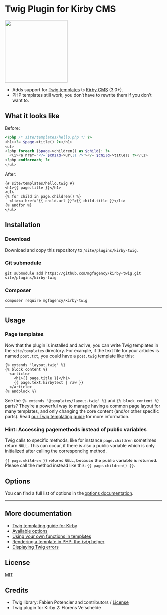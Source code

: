 # Twig Plugin for Kirby CMS

<img src="doc/kirby-twig.png" width="200" alt="">

-   Adds support for [Twig templates](http://twig.sensiolabs.org/) to [Kirby CMS](https://getkirby.com/) (3.0+).
-   PHP templates still work, you don’t have to rewrite them if you don’t want to.


## What it looks like

Before:

```php
<?php /* site/templates/hello.php */ ?>
<h1><?= $page->title() ?></h1>
<ul>
<?php foreach ($page->children() as $child): ?>
  <li><a href="<?= $child->url() ?>"><?= $child->title() ?></li>
<?php endforeach; ?>
</ul>
```

After:

```twig
{# site/templates/hello.twig #}
<h1>{{ page.title }}</h1>
<ul>
{% for child in page.children() %}
  <li><a href="{{ child.url }}">{{ child.title }}</li>
{% endfor %}
</ul>
```


## Installation

### Download

Download and copy this repository to `/site/plugins/kirby-twig`.

### Git submodule

```
git submodule add https://github.com/mgfagency/kirby-twig.git site/plugins/kirby-twig
```

### Composer

```
composer require mgfagency/kirby-twig
```

****

## Usage

### Page templates

Now that the plugin is installed and active, you can write Twig templates in the `site/templates` directory. For example, if the text file for your articles is named `post.txt`, you could have a `post.twig` template like this:

```twig
{% extends 'layout.twig' %}
{% block content %}
  <article>
    <h1>{{ page.title }}</h1>
    {{ page.text.kirbytext | raw }}
  </article>
{% endblock %}
```

See the `{% extends '@templates/layout.twig' %}` and `{% block content %}` parts? They’re a powerful way to manage having a common page layout for many templates, and only changing the core content (and/or other specific parts). Read [our Twig templating guide](doc/guide.md) for more information.

### Hint: Accessing pagemethods instead of public variables

Twig calls to specific methods, like for instance `page.children` sometimes return `NULL`. This can occur, if there is also a public variable which is only initialized after calling the corresponding method.

`{{ page.children }}` returns `NULL`, because the public variable is returned. Please call the method instead like this: `{{ page.children() }}`.

## Options

You can find a full list of options in the [options documentation](doc/options.md).

****

## More documentation

- [Twig templating guide for Kirby](doc/guide.md)
- [Available options](doc/options.md)
- [Using your own functions in templates](doc/functions.md)
- [Rendering a template in PHP: the `twig` helper](doc/twighelper.md)
- [Displaying Twig errors](doc/errors.md)

## License

[MIT](LICENSE.md)

## Credits

- Twig library: Fabien Potencier and contributors / [License](https://github.com/twigphp/Twig/blob/3.x/LICENSE)
- Twig plugin for Kirby 2: Florens Verschelde
